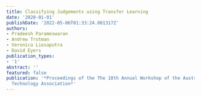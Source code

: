 ```yaml
---
title: Classifying Judgements using Transfer Learning
date: '2020-01-01'
publishDate: '2022-05-06T01:33:24.001317Z'
authors:
- Pradeesh Parameswaran
- Andrew Trotman
- Veronica Liesaputra
- David Eyers
publication_types:
- '1'
abstract: ''
featured: false
publication: '*Proceedings of the The 18th Annual Workshop of the Australasian Language
  Technology Association*'
---
```


